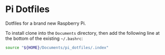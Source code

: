 # Pi Dotfiles

Dotfiles for a brand new Raspberry Pi.

To install clone into the `Documents` directory, then add the following line at the bottom of the existing `~/.bashrc`:

```sh
source "${HOME}/Documents/pi_dotfiles/.index"
```
